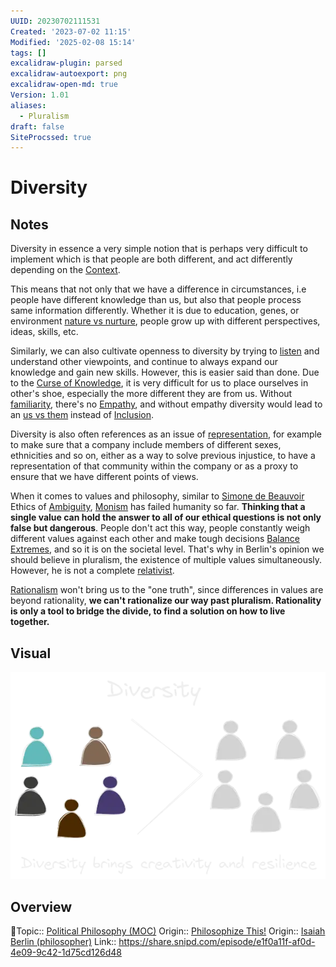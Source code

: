 ```yaml
---
UUID: 20230702111531
Created: '2023-07-02 11:15'
Modified: '2025-02-08 15:14'
tags: []
excalidraw-plugin: parsed
excalidraw-autoexport: png
excalidraw-open-md: true
Version: 1.01
aliases:
  - Pluralism
draft: false
SiteProcssed: true
---
```


# Diversity

## Notes

Diversity in essence a very simple notion that is perhaps very difficult to implement which is that people are both different, and act differently depending on the [Context](/notes/context.md).

This means that not only that we have a difference in circumstances, i.e people have different knowledge than us, but also that people process same information differently. Whether it is due to education, genes, or environment [nature vs nurture](/notes/nature-vs-nurture.md), people grow up with different perspectives, ideas, skills, etc.

Similarly, we can also cultivate openness to diversity by trying to [listen](/notes/active-listening.md) and understand other viewpoints, and continue to always expand our knowledge and gain new skills. However, this is easier said than done. Due to the [Curse of Knowledge](/notes/curse-of-knowledge.md), it is very difficult for us to place ourselves in other's shoe, especially the more different they are from us. Without [familiarity](/notes/familiarity-bias.md), there's no [Empathy](/notes/empathy.md), and without empathy diversity would lead to an [us vs them](/notes/us-vs-them.md) instead of [Inclusion](/notes/inclusion.md).

Diversity is also often references as an issue of [representation](/notes/representation.md), for example to make sure that a company include members of different sexes, ethnicities and so on, either as a way to solve previous injustice, to have a representation of that community within the company or as a proxy to ensure that we have different points of views.

When it comes to values and philosophy, similar to [Simone de Beauvoir](/notes/simone-de-beauvoir-philosopher.md) Ethics of [Ambiguity](/notes/ambiguity.md), [Monism](/notes/binary-thinking.md) has failed humanity so far. **Thinking that a single value can hold the answer to all of our ethical questions is not only false but dangerous**. People don't act this way, people constantly weigh different values against each other and make tough decisions [Balance Extremes](/notes/balance-extremes.md), and so it is on the societal level. That's why in Berlin's opinion we should believe in pluralism, the existence of multiple values simultaneously. However, he is not a complete [relativist](/notes/relativism.md).

[Rationalism](/notes/rationalism.md) won't bring us to the "one truth", since differences in values are beyond rationality, **we can't rationalize our way past pluralism. Rationality is only a tool to bridge the divide, to find a solution on how to live together.**

## Visual

![Diversity.webp](/notes/diversity.webp)

## Overview
🔼Topic:: [Political Philosophy (MOC)](/mocs/political-philosophy-moc.md)
Origin:: [Philosophize This!](/notes/philosophize-this.md)
Origin:: [Isaiah Berlin (philosopher)](/notes/isaiah-berlin-philosopher.md)
Link:: https://share.snipd.com/episode/e1f0a11f-af0d-4e09-9c42-1d75cd126d48

